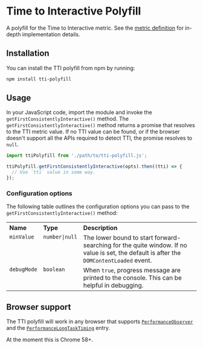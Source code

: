 Time to Interactive Polyfill
============================

A polyfill for the Time to Interactive metric. See the [metric definition](https://goo.gl/OSmrPk) for in-depth implementation details.

## Installation

You can install the TTI polyfill from npm by running:

```sh
npm install tti-polyfill
```

## Usage

In your JavaScript code, import the module and invoke the `getFirstConsistentlyInteractive()` method. The `getFirstConsistentlyInteractive()` method returns a promise that resolves to the TTI metric value. If no TTI value can be found, or if the browser doesn't support all the APIs required to detect TTI, the promise resolves to `null`.

```js
import ttiPolyfill from './path/to/tti-polyfill.js';

ttiPolyfill.getFirstConsistentlyInteractive(opts).then((tti) => {
  // Use `tti` value in some way.
});
```

### Configuration options

The following table outlines the configuration options you can pass to the `getFirstConsistentlyInteractive()` method:

<table>
  <tr valign="top">
    <th align="left">Name</th>
    <th align="left">Type</th>
    <th align="left">Description</th>
  </tr>
  <tr valign="top">
    <td><code>minValue</code></td>
    <td><code>number|null</code></td>
    <td>
      The lower bound to start forward-searching for the quite window. If no value is set, the default is after the <code>DOMContentLoaded</code> event.
    </td>
  </tr>
  <tr valign="top">
    <td><code>debugMode</code></td>
    <td><code>boolean</code></td>
    <td>
      When <code>true</code>, progress message are printed to the console. This can be helpful in debugging.
    </td>
  </tr>
</table>

## Browser support

The TTI polyfill will work in any browser that supports [`PerformanceObserver`](https://developer.mozilla.org/en-US/docs/Web/API/PerformanceObserver) and the [`PerformanceLongTaskTiming`](https://w3c.github.io/longtasks/) entry.

At the moment this is Chrome 58+.
